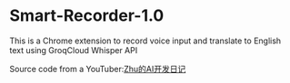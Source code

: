 # Smart-Recorder-1.0
This is a Chrome extension to record voice input and translate to English text using GroqCloud Whisper API

Source code from a YouTuber:[Zhu的AI开发日记](https://www.youtube.com/@zhuhaofunAI)
